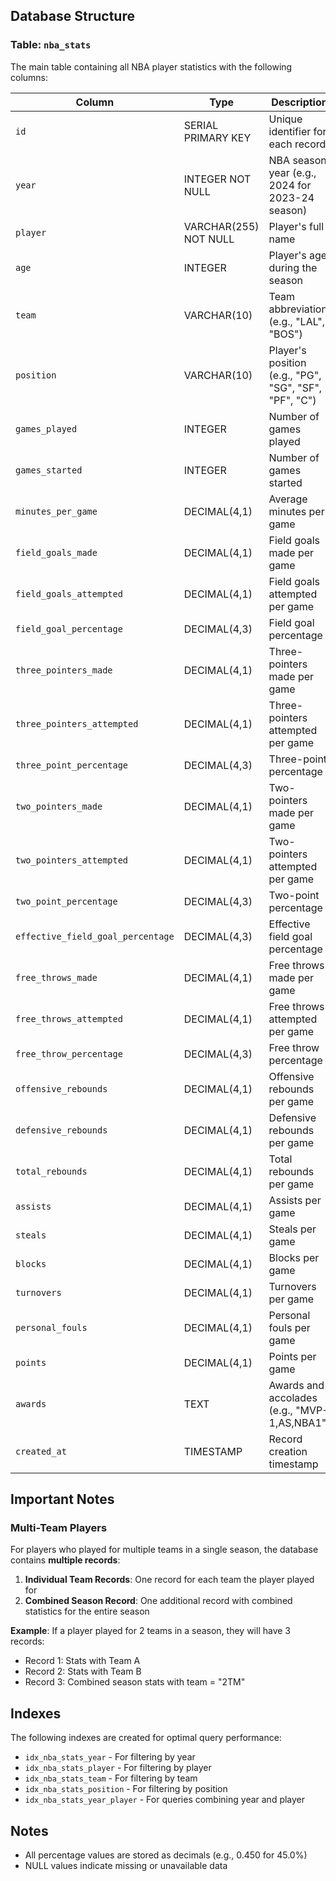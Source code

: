 ## Database Structure

### Table: `nba_stats`

The main table containing all NBA player statistics with the following columns:

| Column | Type | Description |
|--------|------|-------------|
| `id` | SERIAL PRIMARY KEY | Unique identifier for each record |
| `year` | INTEGER NOT NULL | NBA season year (e.g., 2024 for 2023-24 season) |
| `player` | VARCHAR(255) NOT NULL | Player's full name |
| `age` | INTEGER | Player's age during the season |
| `team` | VARCHAR(10) | Team abbreviation (e.g., "LAL", "BOS") |
| `position` | VARCHAR(10) | Player's position (e.g., "PG", "SG", "SF", "PF", "C") |
| `games_played` | INTEGER | Number of games played |
| `games_started` | INTEGER | Number of games started |
| `minutes_per_game` | DECIMAL(4,1) | Average minutes per game |
| `field_goals_made` | DECIMAL(4,1) | Field goals made per game |
| `field_goals_attempted` | DECIMAL(4,1) | Field goals attempted per game |
| `field_goal_percentage` | DECIMAL(4,3) | Field goal percentage |
| `three_pointers_made` | DECIMAL(4,1) | Three-pointers made per game |
| `three_pointers_attempted` | DECIMAL(4,1) | Three-pointers attempted per game |
| `three_point_percentage` | DECIMAL(4,3) | Three-point percentage |
| `two_pointers_made` | DECIMAL(4,1) | Two-pointers made per game |
| `two_pointers_attempted` | DECIMAL(4,1) | Two-pointers attempted per game |
| `two_point_percentage` | DECIMAL(4,3) | Two-point percentage |
| `effective_field_goal_percentage` | DECIMAL(4,3) | Effective field goal percentage |
| `free_throws_made` | DECIMAL(4,1) | Free throws made per game |
| `free_throws_attempted` | DECIMAL(4,1) | Free throws attempted per game |
| `free_throw_percentage` | DECIMAL(4,3) | Free throw percentage |
| `offensive_rebounds` | DECIMAL(4,1) | Offensive rebounds per game |
| `defensive_rebounds` | DECIMAL(4,1) | Defensive rebounds per game |
| `total_rebounds` | DECIMAL(4,1) | Total rebounds per game |
| `assists` | DECIMAL(4,1) | Assists per game |
| `steals` | DECIMAL(4,1) | Steals per game |
| `blocks` | DECIMAL(4,1) | Blocks per game |
| `turnovers` | DECIMAL(4,1) | Turnovers per game |
| `personal_fouls` | DECIMAL(4,1) | Personal fouls per game |
| `points` | DECIMAL(4,1) | Points per game |
| `awards` | TEXT | Awards and accolades (e.g., "MVP-1,AS,NBA1") |
| `created_at` | TIMESTAMP | Record creation timestamp |

## Important Notes

### Multi-Team Players
For players who played for multiple teams in a single season, the database contains **multiple records**:

1. **Individual Team Records**: One record for each team the player played for
2. **Combined Season Record**: One additional record with combined statistics for the entire season

**Example**: If a player played for 2 teams in a season, they will have 3 records:
- Record 1: Stats with Team A
- Record 2: Stats with Team B  
- Record 3: Combined season stats with team = "2TM"

## Indexes
The following indexes are created for optimal query performance:
- `idx_nba_stats_year` - For filtering by year
- `idx_nba_stats_player` - For filtering by player
- `idx_nba_stats_team` - For filtering by team
- `idx_nba_stats_position` - For filtering by position
- `idx_nba_stats_year_player` - For queries combining year and player

## Notes
- All percentage values are stored as decimals (e.g., 0.450 for 45.0%)
- NULL values indicate missing or unavailable data

